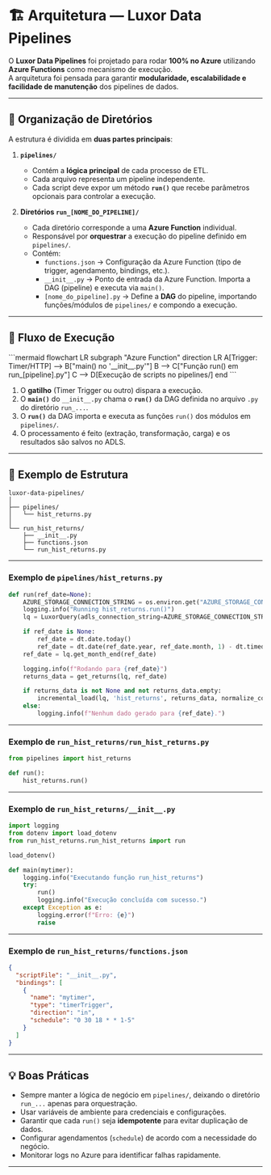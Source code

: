 # 🏗 Arquitetura — Luxor Data Pipelines

O **Luxor Data Pipelines** foi projetado para rodar **100% no Azure** utilizando **Azure Functions** como mecanismo de execução.  
A arquitetura foi pensada para garantir **modularidade, escalabilidade e facilidade de manutenção** dos pipelines de dados.

---

## 📂 Organização de Diretórios

A estrutura é dividida em **duas partes principais**:

1. **`pipelines/`**  
    - Contém a **lógica principal** de cada processo de ETL.  
    - Cada arquivo representa um pipeline independente.  
    - Cada script deve expor um método **`run()`** que recebe parâmetros opcionais para controlar a execução.

2. **Diretórios `run_[NOME_DO_PIPELINE]/`**  
    - Cada diretório corresponde a uma **Azure Function** individual.  
    - Responsável por **orquestrar** a execução do pipeline definido em `pipelines/`.  
    - Contém:
        - `functions.json` → Configuração da Azure Function (tipo de trigger, agendamento, bindings, etc.).
        - `__init__.py` → Ponto de entrada da Azure Function. Importa a DAG (pipeline) e executa via `main()`.
        - `[nome_do_pipeline].py` → Define a **DAG** do pipeline, importando funções/módulos de `pipelines/` e compondo a execução.

---

## 🔄 Fluxo de Execução

<div alingn="center">
```mermaid
flowchart LR
    subgraph "Azure Function"
        direction LR
        A[Trigger: Timer/HTTP] --> B["main() no '__init__.py'"]
        B --> C["Função run() em run_[pipeline].py"]
        C --> D[Execução de scripts no pipelines/]
    end
```
</div>

1. O **gatilho** (Timer Trigger ou outro) dispara a execução.
2. O **`main()`** do `__init__.py` chama o **`run()`** da DAG definida no arquivo `.py` do diretório `run_...`.
3. O **`run()`** da DAG importa e executa as funções `run()` dos módulos em `pipelines/`.
4. O processamento é feito (extração, transformação, carga) e os resultados são salvos no ADLS.

---

## 📌 Exemplo de Estrutura

```
luxor-data-pipelines/
│
├── pipelines/
│   └── hist_returns.py
│
└── run_hist_returns/
    ├── __init__.py
    ├── functions.json
    └── run_hist_returns.py
```

---

### Exemplo de `pipelines/hist_returns.py`

```python
def run(ref_date=None):
    AZURE_STORAGE_CONNECTION_STRING = os.environ.get("AZURE_STORAGE_CONNECTION_STRING")
    logging.info("Running hist_returns.run()")
    lq = LuxorQuery(adls_connection_string=AZURE_STORAGE_CONNECTION_STRING)

    if ref_date is None:
        ref_date = dt.date.today()
        ref_date = dt.date(ref_date.year, ref_date.month, 1) - dt.timedelta(days=1)
    ref_date = lq.get_month_end(ref_date)

    logging.info(f"Rodando para {ref_date}")
    returns_data = get_returns(lq, ref_date)

    if returns_data is not None and not returns_data.empty:
        incremental_load(lq, 'hist_returns', returns_data, normalize_columns=True)
    else:
        logging.info(f"Nenhum dado gerado para {ref_date}.")
```

---

### Exemplo de `run_hist_returns/run_hist_returns.py`

```python
from pipelines import hist_returns

def run():
    hist_returns.run()
```

---

### Exemplo de `run_hist_returns/__init__.py`

```python
import logging
from dotenv import load_dotenv
from run_hist_returns.run_hist_returns import run

load_dotenv()

def main(mytimer):
    logging.info("Executando função run_hist_returns")
    try:
        run()
        logging.info("Execução concluída com sucesso.")
    except Exception as e:
        logging.error(f"Erro: {e}")
        raise
```

---

### Exemplo de `run_hist_returns/functions.json`

```json
{
  "scriptFile": "__init__.py",
  "bindings": [
    {
      "name": "mytimer",
      "type": "timerTrigger",
      "direction": "in",
      "schedule": "0 30 18 * * 1-5"
    }
  ]
}
```

---

## 💡 Boas Práticas

- Sempre manter a lógica de negócio em `pipelines/`, deixando o diretório `run_...` apenas para orquestração.
- Usar variáveis de ambiente para credenciais e configurações.
- Garantir que cada `run()` seja **idempotente** para evitar duplicação de dados.
- Configurar agendamentos (`schedule`) de acordo com a necessidade do negócio.
- Monitorar logs no Azure para identificar falhas rapidamente.

---
